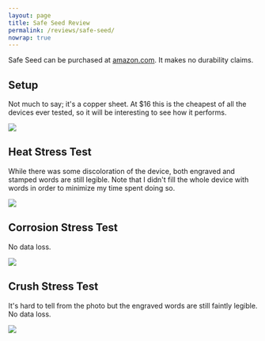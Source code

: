 ```yaml
---
layout: page
title: Safe Seed Review
permalink: /reviews/safe-seed/
nowrap: true
---
```

Safe Seed can be purchased at <a href="https://www.amazon.com/Safe-Seed-Recovery-Passphrase-CryptoCurrency/dp/B07CLMK3WJ">amazon.com</a>. It makes no durability claims.

## Setup

Not much to say; it's a copper sheet. At $16 this is the cheapest of all the devices ever tested, so it will be interesting to see how it performs.

<img src="../../img/devices/safe_seed_new.jpeg" />

## Heat Stress Test

While there was some discoloration of the device, both engraved and stamped words are still legible. Note that I didn't fill the whole device with words in order to minimize my time spent doing so.

<img src="../../img/devices/safe_seed_heat.jpeg" />

## Corrosion Stress Test

No data loss.

<img src="../../img/devices/safe_seed_acid.jpeg" />

## Crush Stress Test

It's hard to tell from the photo but the engraved words are still faintly legible. No data loss.

<img src="../../img/devices/safe_seed_crush.jpeg" />
